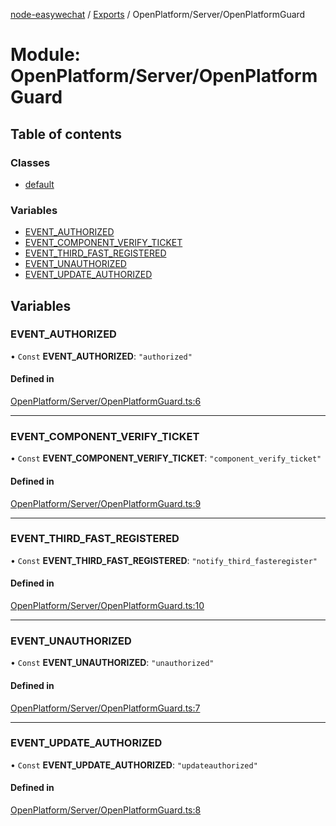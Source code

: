 [node-easywechat](../README.md) / [Exports](../modules.md) / OpenPlatform/Server/OpenPlatformGuard

# Module: OpenPlatform/Server/OpenPlatformGuard

## Table of contents

### Classes

- [default](../classes/OpenPlatform_Server_OpenPlatformGuard.default.md)

### Variables

- [EVENT\_AUTHORIZED](OpenPlatform_Server_OpenPlatformGuard.md#event_authorized)
- [EVENT\_COMPONENT\_VERIFY\_TICKET](OpenPlatform_Server_OpenPlatformGuard.md#event_component_verify_ticket)
- [EVENT\_THIRD\_FAST\_REGISTERED](OpenPlatform_Server_OpenPlatformGuard.md#event_third_fast_registered)
- [EVENT\_UNAUTHORIZED](OpenPlatform_Server_OpenPlatformGuard.md#event_unauthorized)
- [EVENT\_UPDATE\_AUTHORIZED](OpenPlatform_Server_OpenPlatformGuard.md#event_update_authorized)

## Variables

### EVENT\_AUTHORIZED

• `Const` **EVENT\_AUTHORIZED**: ``"authorized"``

#### Defined in

[OpenPlatform/Server/OpenPlatformGuard.ts:6](https://github.com/hpyer/node-easywechat/blob/a144a0f/src/OpenPlatform/Server/OpenPlatformGuard.ts#L6)

___

### EVENT\_COMPONENT\_VERIFY\_TICKET

• `Const` **EVENT\_COMPONENT\_VERIFY\_TICKET**: ``"component_verify_ticket"``

#### Defined in

[OpenPlatform/Server/OpenPlatformGuard.ts:9](https://github.com/hpyer/node-easywechat/blob/a144a0f/src/OpenPlatform/Server/OpenPlatformGuard.ts#L9)

___

### EVENT\_THIRD\_FAST\_REGISTERED

• `Const` **EVENT\_THIRD\_FAST\_REGISTERED**: ``"notify_third_fasteregister"``

#### Defined in

[OpenPlatform/Server/OpenPlatformGuard.ts:10](https://github.com/hpyer/node-easywechat/blob/a144a0f/src/OpenPlatform/Server/OpenPlatformGuard.ts#L10)

___

### EVENT\_UNAUTHORIZED

• `Const` **EVENT\_UNAUTHORIZED**: ``"unauthorized"``

#### Defined in

[OpenPlatform/Server/OpenPlatformGuard.ts:7](https://github.com/hpyer/node-easywechat/blob/a144a0f/src/OpenPlatform/Server/OpenPlatformGuard.ts#L7)

___

### EVENT\_UPDATE\_AUTHORIZED

• `Const` **EVENT\_UPDATE\_AUTHORIZED**: ``"updateauthorized"``

#### Defined in

[OpenPlatform/Server/OpenPlatformGuard.ts:8](https://github.com/hpyer/node-easywechat/blob/a144a0f/src/OpenPlatform/Server/OpenPlatformGuard.ts#L8)
